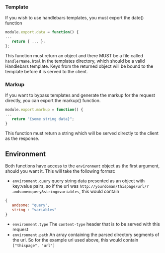 ### Template
If you wish to use handlebars templates, you must export the  date() function
```javascript
module.export.data = function() {
...
   return { ... };
};
```
This function must return an object and there MUST be a file called ```handlerName.html``` in the templates directory, which should be a valid Handlebars template. Keys from the returned object will be bound to the template before it is served to the client.
### Markup
If you want to bypass templates and generate the markup for the request directly, you can export the markup() function. 
```javascript
module.export.markup = function() {
...
   return "{some string data}";
}
```
This function must return a string which will be served directly to the client as the response.
## Environment
Both functions have access to the ```environment``` object as the first argument, should you want it. This will take the following format:
- ```environment.query``` query string data presented as an object with key:value pairs, so if the url was ```http://yourdoman/thispage/url/?andsome=query&string=variables```, this would contain
```javascript
{
   andsome: "query",
   string : "variables"
}
```
- ```environment.type``` The ```content-type``` header that is to be served with this request
- ```environment.path``` An array containing the parsed directory segments of the url. So for the example url used above, this would contain ```["thispage", "url"]```